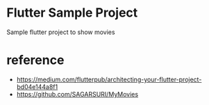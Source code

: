 # Flutter Sample Project
Sample flutter project to show movies 
# reference 
 - https://medium.com/flutterpub/architecting-your-flutter-project-bd04e144a8f1
 - https://github.com/SAGARSURI/MyMovies

